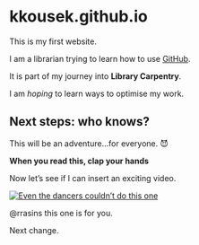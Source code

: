 # kkousek.github.io

This is my first website. 

I am a librarian trying to learn how to use [GitHub](http://github.com). 

It is part of my journey into **Library Carpentry**. 

I am *hoping* to learn ways to optimise my work. 

## Next steps: who knows? 

This will be an adventure…for everyone. :smiling_imp:

**When you read this, clap your hands**

Now let’s see if I can insert an exciting video. 

[![Even the dancers couldn’t do this one](https://img.youtube.com/vi/eC-F_VZ2T1c/0.jpg)](https://www.youtube.com/watch?v=eC-F_VZ2T1c)

@rrasins this one is for you. 

Next change. 